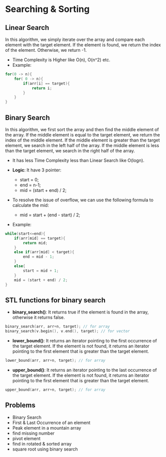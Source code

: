 # Searching & Sorting
## Linear Search
In this algorithm, we simply iterate over the array and compare each element with the target element. If the element is found, we return the index of the element. Otherwise, we return -1.
- Time Complexity is Higher like O(n), O(n^2) etc.
- Example:
```cpp
for(0 -> n){
    for( 0 -> n){
        if(arr[i] == target){
            return i;
        }
    }
}
```

## Binary Search
In this algorithm, we first sort the array and then find the middle element of the array. If the middle element is equal to the target element, we return the index of the middle element. If the middle element is greater than the target element, we search in the left half of the array. If the middle element is less than the target element, we search in the right half of the array.
- It has less Time Complexity less than Linear Search like O(logn).
- **Logic**: It have 3 pointer:
    - start = 0;
    - end = n-1;
    - mid = (start + end) / 2;

- To resolve the issue of overflow, we can use the following formula to calculate the mid:
    - mid = start + (end - start) / 2;
- Example:
```cpp
while(start<=end){
    if(arr[mid] == target){
        return mid;
    }
    else if(arr[mid] < target){
        end = mid - 1;
    }
    else{
        start = mid + 1;
    }
    mid = (start + end) / 2;
}
```

## STL functions for binary search
- **binary_search()**: It returns true if the element is found in the array, otherwise it returns false.
```cpp
binary_search(arr, arr+n, target); // for array
binary_search(v.begin(), v.end(), target); // for vector
```
- **lower_bound()**: It returns an iterator pointing to the first occurrence of the target element. If the element is not found, it returns an iterator pointing to the first element that is greater than the target element.
```cpp
lower_bound(arr, arr+n, target); // for array
```

- **upper_bound()**: It returns an iterator pointing to the last occurrence of the target element. If the element is not found, it returns an iterator pointing to the first element that is greater than the target element.
```cpp
upper_bound(arr, arr+n, target); // for array
```

## Problems
- Binary Search
- First & Last Occurrence of an element
- Peak element in a mountain array
- find missing number
- pivot element
- find in rotated & sorted array
- square root using binary search
